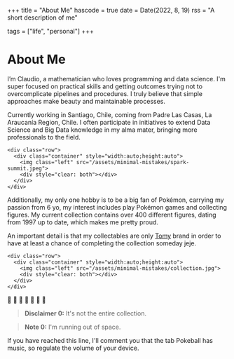 +++
title = "About Me"
hascode = true
date = Date(2022, 8, 19)
rss = "A short description of me"

tags = ["life", "personal"]
+++

# About Me

I’m Claudio, a mathematician who loves programming and data science.
I'm super focused on practical skills and getting outcomes trying not to overcomplicate pipelines and procedures.
I truly believe that simple approaches make beauty and maintainable processes.

Currently working in Santiago, Chile, coming from Padre Las Casas, La Araucanía Region, Chile.
I often participate in initiatives to extend Data Science and Big Data knowledge in my alma mater,
bringing more professionals to the field.

~~~
<div class="row">
  <div class="container" style="width:auto;height:auto">
    <img class="left" src="/assets/minimal-mistakes/spark-summit.jpeg">
    <div style="clear: both"></div>
  </div>
</div>
~~~

Additionally, my only one hobby is to be a big fan of Pokémon, carrying my passion from 6 yo,
my interest includes play Pokémon games and collecting figures.
My current collection contains over 400 different figures, dating from 1997 up to date, which makes me pretty proud.

An important detail is that my collectables are only [Tomy](https://en.wikipedia.org/wiki/Tomy) brand
in order to have at least a chance of completing the collection someday jeje.

~~~
<div class="row">
  <div class="container" style="width:auto;height:auto">
    <img class="left" src="/assets/minimal-mistakes/collection.jpg">
    <div style="clear: both"></div>
  </div>
</div>
~~~
:tada: :tada: :tada: :tada: :tada: :tada: :tada:

> **Disclaimer 0:** It's not the entire collection.

> **Note 0:** I'm running out of space.

If you have reached this line, I'll comment you that the tab Pokeball has music, so regulate the volume of your device.

